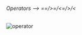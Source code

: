 ###### Operators --> ==/>=/<=/>/<
![operator](https://user-images.githubusercontent.com/69578414/130994507-5dcd6243-2273-4976-9eb2-60aeacbe35de.PNG)

